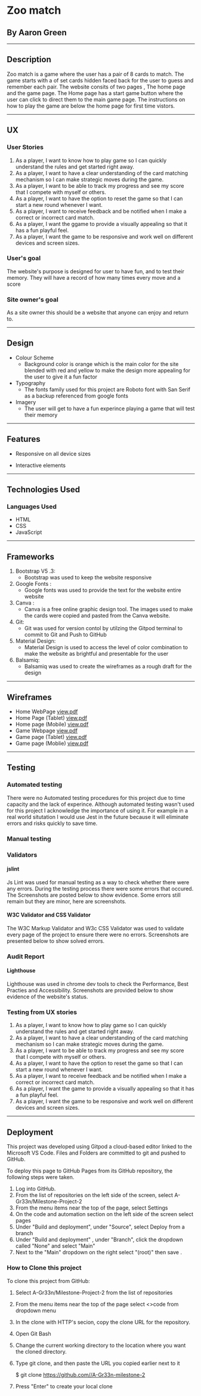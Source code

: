 # Zoo match 
## By Aaron Green
---
## Description

 Zoo match is a game where the user has a pair of 8 cards to match. The game starts with a of set cards hidden faced back for the user to guess and remember each pair. The website consits of two pages , The home page and the game page. The Home page has a start game button where the user can click to direct them to the main game page. 
 The instructions on how to play the game are below the home page for first time vistors.  

---
## UX
### User Stories
1. As a player, I want to know how to play game so I can quickly understand the rules and get started right away. 
2. As a player, I want to have a clear understanding of the card matching mechanism so I can make strategic moves during the game. 
3. As a player, I want to be able to track my progress and see my score that I compete with myself or others.
4. As a player, I want to have the option to reset the game so that I can start a new round whenever I want.
5. As a player, I want to receive feedback and be notified when I make a correct or incorrect card match.
6. As a player, I want the ggame to provide a visually appealing so that it has a fun playful feel.
7. As a player, I want the game to be responsive and work well on different devices and screen sizes. 

### User's goal

The website's purpose is designed for user to have fun, and to test their memory. 
 They will have a record of how many times every move and a score 


### Site owner's goal 

As a site owner this should be a website that anyone can enjoy and return to.  

---
## Design
  * Colour Scheme
    * Background color is orange which is the main color for the site blended with red and yellow to make the design more appealing for the user to give it a fun factor
 * Typography
   * The fonts family used for this project are Roboto font with San Serif as a backup referenced from google fonts
 * Imagery 
   * The user will get to have a fun experince playing a game that will test their memory
---
## Features
  * Responsive on all device sizes 

  * Interactive elements
  ---
  ## Technologies Used 
  ### Languages Used
   * HTML 
   * CSS
   * JavaScript
---
## Frameworks
 1. Bootstrap V5 .3: 
    * Bootstrap was used to keep the website responsive
 1. Google Fonts : 
    * Google fonts was used to provide the text for the website entire website
 1. Canva :
    * Canva is a free online graphic design tool. The images used to make the cards were copied and pasted from the Canva website. 
 1. Git:
    * Git was used for version contol by utilzing the Gitpod terminal to commit to Git and Push to GitHub
 1. Material Design:
    * Material Design is used to access the level of color combination to make the website as brightful and presentable for the user 
 1. Balsamiq:
    * Balsamiq was used to create the wireframes as a rough draft for the design
---
## Wireframes 
* Home WebPage [view.pdf](https://github.com/A-Gr33n/Milestone-Project-2-/files/11344988/Home.Webpage.pdf)
* Home Page (Tablet) [view.pdf](https://github.com/A-Gr33n/Milestone-Project-2-/files/11344987/Home.page.Tablet.pdf)
* Home page (Mobile) [view.pdf](https://github.com/A-Gr33n/Milestone-Project-2-/files/11344989/Home.page.Moblie.pdf)
* Game Webpage [view.pdf](https://github.com/A-Gr33n/Milestone-Project-2-/files/11345146/Game.Webpage.pdf)
* Game page (Tablet) [view.pdf](https://github.com/A-Gr33n/Milestone-Project-2-/files/11345148/Game.page.Tablet.pdf)
* Game page (Moblie)  [view.pdf](https://github.com/A-Gr33n/Milestone-Project-2-/files/11345153/Game.page.Moblie.pdf)
---
## Testing 
### Automated testing 
 There were no Automated testing procedures for this project due to time capacity and the lack of experince. Although automated testing wasn't used for this project I acknowledge the importance of using it. For example in a real world situtation I would use Jest in the future because it will eliminate errors and risks quickly to save time.
### Manual testing
 ### Validators
 #### jslint
 Js Lint was used for manual testing as a way to check whether there were any errors. During the testing process there were some errors that occured. The Screenshots are posted below to show evidence. Some errors still remain but they are minor, here are screenshots. 
 
 #### W3C Validator and CSS Validator 
 The W3C Markup Validator and W3c CSS Validator was used to validate every page of the project to ensure there were no errors. Screenshots are presented below to show solved errors. 

 ### Audit Report 
 #### Lighthouse 
 Lighthouse was used in chrome dev tools to check the Performance, Best Practies and Accessibility. Screenshots are provided below to show evidence of the website's status.  

### Testing from UX stories
1. As a player, I want to know how to play game so I can quickly understand the rules and get started right away. 
2. As a player, I want to have a clear understanding of the card matching mechanism so I can make strategic moves during the game. 
3. As a player, I want to be able to track my progress and see my score that I compete with myself or others.
4. As a player, I want to have the option to reset the game so that I can start a new round whenever I want.
5. As a player, I want to receive feedback and be notified when I make a correct or incorrect card match.
6. As a player, I want the game to provide a visually appealing so that it has a fun playful feel.
7. As a player, I want the game to be responsive and work well on different devices and screen sizes. 
---
## Deployment 
 
 This project was developed using Gitpod a cloud-based editor linked to the Microsoft VS Code. Files and Folders are committed to git and pushed to GitHub. 

To deploy this page to GitHub Pages from its GitHub repository, the following steps were taken.

 1. Log into GitHub.
 2. From the list of repositories on the left side of the screen, select A-Gr33n/Milestone-Project-2
 3. From the menu items near the top of the page, select Settings
 4. On the code and automation section on the left side of the screen select pages
 5. Under "Build and deployment", under "Source", select Deploy from a branch
 6. Under "Build and deployment" , under "Branch", click the dropdown called "None" and select "Main"   
 7. Next to the "Main" dropdown on the right select "(root)" then save .  

### How to Clone this project 
   To clone this project from GitHub:
1. Select A-Gr33n/Milestone-Project-2 from the list of repositories
1. From the menu items near the top of the page select <>code from  dropdown menu 
1. In the clone with HTTP's secion, copy the clone URL for the repository.
1. Open Git Bash
1. Change the current working directory to the location where you want the cloned directory.
1. Type git clone, and then paste the URL you copied earlier next to it
       
       
     $ git clone https://github.com//A-Gr33n-milestone-2 
           
1. Press "Enter" to create your local clone